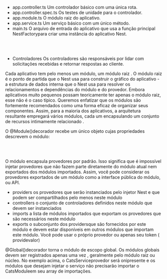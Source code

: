 
<ul>
<li>app.controller.ts	Um controlador básico com uma única rota.</li>
<li>app.controller.spec.ts	Os testes de unidade para o controlador.</li>
<li>app.module.ts	O módulo raiz do aplicativo.</li>
<li>app.service.ts	Um serviço básico com um único método.</li>
<li>main.ts	O arquivo de entrada do aplicativo que usa a função principal NestFactorypara criar uma instância do aplicativo Nest.</li>
</ul>
</br>
</br>
<ul>
<li>Controladores
Os controladores são responsáveis ​​por lidar com solicitações recebidas e retornar respostas ao cliente.</li>
</ul>

<p>
Cada aplicativo tem pelo menos um módulo, um módulo raiz . O módulo raiz é o ponto de partida que o Nest usa para construir o gráfico do aplicativo - a estrutura de dados interna que o Nest usa para resolver os relacionamentos e dependências do módulo e do provedor. Embora aplicativos muito pequenos possam teoricamente ter apenas o módulo raiz, esse não é o caso típico. Queremos enfatizar que os módulos são fortemente recomendados como uma forma eficaz de organizar seus componentes. Assim, para a maioria dos aplicativos, a arquitetura resultante empregará vários módulos, cada um encapsulando um conjunto de recursos intimamente relacionado .

O @Module()decorador recebe um único objeto cujas propriedades descrevem o módulo:
</p>
</br>
</br>
<p>O módulo encapsula provedores por padrão. Isso significa que é impossível injetar provedores que não fazem parte diretamente do módulo atual nem exportados dos módulos importados. Assim, você pode considerar os provedores exportados de um módulo como a interface pública do módulo, ou API.

 </p>

<ul>
<li>providers	os provedores que serão instanciados pelo injetor Nest e que podem ser compartilhados pelo menos neste módulo</li>
<li>controllers	o conjunto de controladores definidos neste módulo que devem ser instanciados</li>
<li>imports	a lista de módulos importados que exportam os provedores que são necessários neste módulo</li>
<li>exports	o subconjunto dos providersque são fornecidos por este módulo e devem estar disponíveis em outros módulos que importam este módulo. Você pode usar o próprio provedor ou apenas seu token ( providevalor)</li>


</ul>

<p>@Global()decorador torna o módulo de escopo global. Os módulos globais devem ser registrados apenas uma vez , geralmente pelo módulo raiz ou núcleo. No exemplo acima, o CatsServiceprovedor será onipresente e os módulos que desejam injetar o serviço não precisarão importar o CatsModuleem seu array de importações.</p>